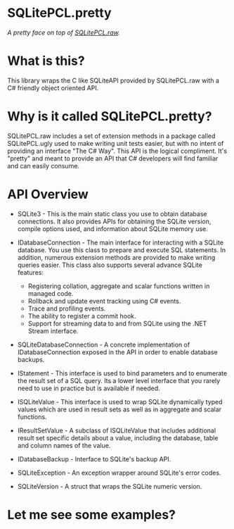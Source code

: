 SQLitePCL.pretty
================
*A pretty face on top of [SQLitePCL.raw](https://github.com/ericsink/SQLitePCL.raw).* 

# What is this?

This library wraps the C like SQLiteAPI provided by SQLitePCL.raw with a C# friendly object oriented API. 

# Why is it called SQLitePCL.pretty?

SQLitePCL.raw includes a set of extension methods in a package called SQLitePCL.ugly used to make writing unit tests easier, but with no intent of providing an interface "The C# Way". This API is the logical compliment. It's "pretty" and meant to provide an API that C# developers will find familiar and can easily consume.

# API Overview

* SQLite3 - This is the main static class you use to obtain database connections. It also provides APIs for obtaining the SQLite version, compile options used, and information about SQLite memory use.

* IDatabaseConnection - The main interface for interacting with a SQLite database. You use this class to prepare and execute SQL statements. In addition, numerous extension methods are provided to make writing queries easier. This class also supports several advance SQLite features:
  * Registering collation, aggregate and scalar functions written in managed code.
  * Rollback and update event tracking using C# events.
  * Trace and profiling events.
  * The ability to register a commit hook.
  * Support for streaming data to and from SQLite using the .NET Stream interface.
   
* SQLiteDatabaseConnection - A concrete implementation of IDatabaseConnection exposed in the API in order to enable database backups. 

* IStatement - This interface is used to bind parameters and to enumerate the result set of a SQL query. Its a lower level interface that you rarely need to use in practice but is available if needed.

* ISQLiteValue - This interface is used to wrap SQLite dynamically typed values which are used in result sets as well as in aggregate and scalar functions. 

* IResultSetValue - A subclass of ISQLiteValue that includes additional result set specific details about a value, including the database, table and column names of the value.

* IDatabaseBackup - Interface to SQLite's backup API.

* SQLiteException - An exception wrapper around SQLite's error codes.

* SQLiteVersion - A struct that wraps the SQLite numeric version.

# Let me see some examples?
